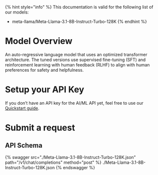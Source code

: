 [#references:start]: <> ({ "template": "openapi" })
{% hint style="info" %}
This documentation is valid for the following list of our models:
* meta-llama/Meta-Llama-3.1-8B-Instruct-Turbo-128K
{% endhint %}

# Model Overview
An auto-regressive language model that uses an optimized transformer architecture. The tuned versions use supervised fine-tuning (SFT) and reinforcement learning with human feedback (RLHF) to align with human preferences for safety and helpfulness. 

# Setup your API Key
If you don’t have an API key for the AI/ML API yet, feel free to use our [Quickstart guide](https://docs.aimlapi.com/quickstart/setting-up).

# Submit a request
## API Schema
{% swagger src="./Meta-Llama-3.1-8B-Instruct-Turbo-128K.json" path="/v1/chat/completions" method="post" %}
./Meta-Llama-3.1-8B-Instruct-Turbo-128K.json
{% endswagger %}


[#references:end]: <> ({})